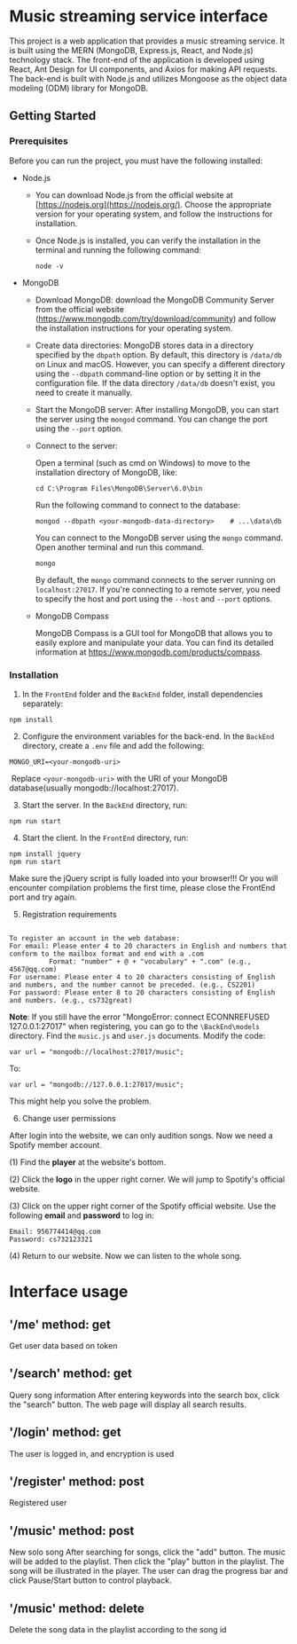 # Music streaming service interface

This project is a web application that provides a music streaming service. It is built using the MERN (MongoDB, Express.js, React, and Node.js) technology stack. The front-end of the application is developed using React, Ant Design for UI components, and Axios for making API requests. The back-end is built with Node.js and utilizes Mongoose as the object data modeling (ODM) library for MongoDB.


## Getting Started

### Prerequisites

Before you can run the project, you must have the following installed:

- Node.js

  - You can download Node.js from the official website at [https://nodejs.org](https://nodejs.org/). Choose the appropriate version for your operating system, and follow the instructions for installation.

  - Once Node.js is installed, you can verify the installation in the terminal and running the following command:

    ```
    node -v
    ```

- MongoDB

  - Download MongoDB: download the MongoDB Community Server from the official website (https://www.mongodb.com/try/download/community) and follow the installation instructions for your operating system.

  - Create data directories: MongoDB stores data in a directory specified by the `dbpath` option. By default, this directory is `/data/db` on Linux and macOS. However, you can specify a different directory using the `--dbpath` command-line option or by setting it in the configuration file. If the data directory `/data/db` doesn't exist, you need to create it manually.

  - Start the MongoDB server: After installing MongoDB, you can start the server using the `mongod` command. You can change the port using the `--port` option.

  - Connect to the server: 
    
    Open a terminal (such as cmd on Windows) to move to the installation directory of MongoDB, like:
    `````
    cd C:\Program Files\MongoDB\Server\6.0\bin
    `````
    
    Run the following command to connect to the database:
    `````
    mongod --dbpath <your-mongodb-data-directory>    # ...\data\db
    `````

    You can connect to the MongoDB server using the `mongo` command. Open another terminal and run this command.

    ```
    mongo
    ```

    By default, the `mongo` command connects to the server running on `localhost:27017`. If you're connecting to a remote server, you need to specify the host and port using the `--host` and `--port` options.

  - MongoDB Compass

    MongoDB Compass is a GUI tool for MongoDB that allows you to easily explore and manipulate your data. You can find its detailed information at https://www.mongodb.com/products/compass.

### Installation

1. In the `FrontEnd` folder and the `BackEnd` folder, install dependencies separately:

```
npm install
```

2. Configure the environment variables for the back-end. In the `BackEnd` directory, create a `.env` file and add the following:

```
MONGO_URI=<your-mongodb-uri>
```

​		Replace `<your-mongodb-uri>` with the URI of your MongoDB database(usually mongodb://localhost:27017).

3. Start the server. In the `BackEnd` directory, run:

```
npm run start
```

4. Start the client. In the `FrontEnd` directory, run:

```
npm install jquery
npm run start
```
Make sure the jQuery script is fully loaded into your browser!!! Or you will encounter compilation problems the first time, please close the FrontEnd port and try again.


5. Registration requirements
```

To register an account in the web database:
For email: Please enter 4 to 20 characters in English and numbers that conform to the mailbox format and end with a .com
          Format: "number" + @ + "vocabulary" + ".com" (e.g., 4567@qq.com)
For username: Please enter 4 to 20 characters consisting of English and numbers, and the number cannot be preceded. (e.g., CS2201)
For password: Please enter 8 to 20 characters consisting of English and numbers. (e.g., cs732great)

```
**Note**: If you still have the error "MongoError: connect ECONNREFUSED 127.0.0.1:27017" when registering, you can go to the `\BackEnd\models` directory.
Find the `music.js` and `user.js` documents.
Modify the code:
```
var url = "mongodb://localhost:27017/music";
```
To:
```
var url = "mongodb://127.0.0.1:27017/music";
```
This might help you solve the problem.

6. Change user permissions

After login into the website, we can only audition songs. Now we need a Spotify member account.

(1) Find the **player** at the website's bottom.

(2) Click the **logo** in the upper right corner. We will jump to Spotify's official website.

(3) Click on the upper right corner of the Spotify official website. Use the following **email** and **password** to log in:

```
Email: 956774414@qq.com
Password: cs732123321
```

(4) Return to our website. Now we can listen to the whole song. 


# Interface usage

## '/me' method: get
Get user data based on token
## '/search' method: get
Query song information
After entering keywords into the search box, click the "search" button. The web page will display all search results.
## '/login' method: get
The user is logged in, and encryption is used
## '/register' method: post
Registered user

## '/music' method: post
New solo song
After searching for songs, click the "add" button. The music will be added to the playlist.
Then click the "play" button in the playlist. The song will be illustrated in the player.
The user can drag the progress bar and click Pause/Start button to control playback.
## '/music' method: delete
Delete the song data in the playlist according to the song id



